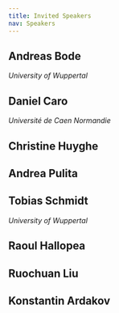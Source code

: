 ```yaml
---
title: Invited Speakers
nav: Speakers
---
```


## Andreas Bode

*University of Wuppertal*

## Daniel Caro

*Université de Caen Normandie*

## Christine Huyghe

## Andrea Pulita

## Tobias Schmidt

*University of Wuppertal*

## Raoul Hallopea

## Ruochuan Liu

## Konstantin Ardakov
